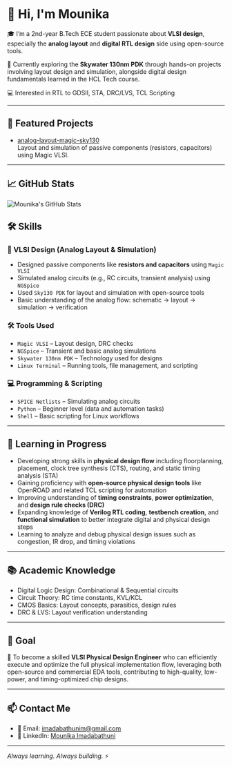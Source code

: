 # 👋 Hi, I'm Mounika

🎓 I’m a 2nd-year B.Tech ECE student passionate about **VLSI design**, especially the **analog layout** and **digital RTL design** side using open-source tools.

🔬 Currently exploring the **Skywater 130nm PDK** through hands-on projects involving layout design and simulation, alongside digital design fundamentals learned in the HCL Tech course.

💻 Interested in RTL to GDSII, STA, DRC/LVS, TCL Scripting

---

## 🚀 Featured Projects

- [analog-layout-magic-sky130](https://github.com/492-Mounika/analog-layout-magic-sky130)  
  Layout and simulation of passive components (resistors, capacitors) using Magic VLSI.

---

## 📈 GitHub Stats

![Mounika's GitHub Stats](https://github-readme-stats.vercel.app/api?username=492-Mounika&show_icons=true&theme=tokyonight)

## 🛠️ Skills

### 🔧 VLSI Design (Analog Layout & Simulation)

- Designed passive components like **resistors and capacitors** using `Magic VLSI`
- Simulated analog circuits (e.g., RC circuits, transient analysis) using `NGSpice`
- Used `Sky130 PDK` for layout and simulation with open-source tools
- Basic understanding of the analog flow: schematic → layout → simulation → verification

### 🛠️ Tools Used

- `Magic VLSI` – Layout design, DRC checks  
- `NGSpice` – Transient and basic analog simulations  
- `Skywater 130nm PDK` – Technology used for designs  
- `Linux Terminal` – Running tools, file management, and scripting

### 💻 Programming & Scripting

- `SPICE Netlists` – Simulating analog circuits  
- `Python` – Beginner level (data and automation tasks)  
- `Shell` – Basic scripting for Linux workflows

---

## 🌱 Learning in Progress

- Developing strong skills in **physical design flow** including floorplanning, placement, clock tree synthesis (CTS), routing, and static timing analysis (STA)  
- Gaining proficiency with **open-source physical design tools** like OpenROAD and related TCL scripting for automation  
- Improving understanding of **timing constraints**, **power optimization**, and **design rule checks (DRC)**  
- Expanding knowledge of **Verilog RTL coding**, **testbench creation**, and **functional simulation** to better integrate digital and physical design steps  
- Learning to analyze and debug physical design issues such as congestion, IR drop, and timing violations

---

## 📚 Academic Knowledge

- Digital Logic Design: Combinational & Sequential circuits  
- Circuit Theory: RC time constants, KVL/KCL  
- CMOS Basics: Layout concepts, parasitics, design rules  
- DRC & LVS: Layout verification understanding

---

## 📌 Goal

🎯 To become a skilled **VLSI Physical Design Engineer** who can efficiently execute and optimize the full physical implementation flow, leveraging both open-source and commercial EDA tools, contributing to high-quality, low-power, and timing-optimized chip designs.

---

## 📫 Contact Me

- 📧 Email: imadabathunim@gmail.com  
- 💼 LinkedIn: [Mounika Imadabathuni](https://www.linkedin.com/in/mounika-imadabathuni-12070228a/?utm_source=share&utm_campaign=share_via&utm_content=profile&utm_medium=android_app)

---

_Always learning. Always building._ ⚡
